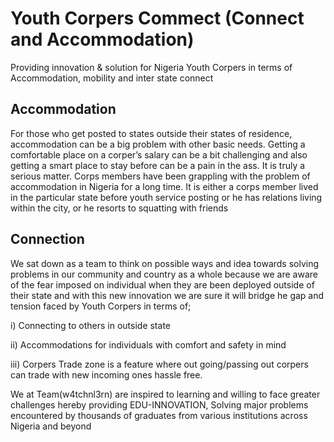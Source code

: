 # Youth Corpers Commect (Connect and Accommodation)
Providing innovation & solution for Nigeria Youth Corpers in terms of Accommodation, mobility and inter state connect

## Accommodation
For those who get posted to states outside their states of residence, accommodation can be a big problem with other basic needs.
Getting a comfortable place on a corper’s salary can be a bit challenging and also getting a smart place to stay before can be a pain in the ass.
It is truly a serious matter. Corps members have been grappling with the problem of accommodation in Nigeria for a long time. It is either a corps member lived in the particular state before youth service posting or he has relations living within the city, or he resorts to squatting with friends

## Connection
We sat down as a team to think on possible ways and idea towards solving problems in our community and country as a whole because we are aware of the fear imposed on individual when they are been deployed outside of their state and with this new innovation we are sure it will bridge he gap and tension faced by Youth Corpers in terms of;

i) Connecting to others in outside state

ii) Accommodations for individuals with comfort and safety in mind

iii) Corpers Trade zone is a feature where out going/passing out corpers can trade with new incoming ones hassle free.

We at Team(w4tchnl3rn)  are inspired to learning and willing to face greater challenges hereby providing EDU-INNOVATION, Solving major problems encountered by thousands of graduates from various institutions across Nigeria and beyond
